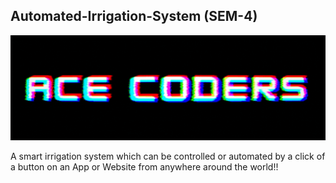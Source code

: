## Automated-Irrigation-System (SEM-4)
                                                                                    
                                                                                                
<p align="center"> <img src="https://github.com/Mohammed-Ahsan786/Automated-Irrigation-System-SEM-4-/blob/main/_banner/Banner.gif"/> </p>
A smart irrigation system which can be controlled or automated by a click of a button on an App or Website from anywhere around the world!! 
